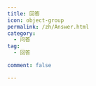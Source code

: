 ```yaml
---
title: 回答
icon: object-group
permalink: /zh/Answer.html
category:
  - 问答
tag:
  - 回答

comment: false

---
```


<VPCard
    title="为什么 unsigned int 的输出是-1呢"
    desc="慷慨解囊为学识，胜过一切闭门造车"
    logo=""
    link="/zh/Q-and-A/answer/question1"
    background="rgba(30, 180, 255, 0.3)"
    />

<VPCard
    title="为什么按步骤操作了之后，运行的时候总是会出现“生成已完成，但出现错误”？"
    desc="慷慨解囊为学识，胜过一切闭门造车"
    logo=""
    link="/zh/Q-and-A/answer/question2"
    background="rgba(30, 170, 255, 0.3)"
    />

<VPCard
    title="为什么我的输出总不对？"
    desc="慷慨解囊为学识，胜过一切闭门造车"
    logo=""
    link="/zh/Q-and-A/answer/question3"
    background="rgba(30, 160, 255, 0.3)"
    />

<VPCard
    title="为什么#include<iostream>找不到"
    desc="慷慨解囊为学识，胜过一切闭门造车"
    logo=""
    link="/zh/Q-and-A/answer/question4"
    background="rgba(30, 150, 255, 0.3)"
    />

<VPCard
    title="程序正确，洛谷提交错误"
    desc="慷慨解囊为学识，胜过一切闭门造车"
    logo=""
    link="/zh/Q-and-A/answer/question5"
    background="rgba(30, 140, 255, 0.3)"
    />

<VPCard
    title="我调试的时候发现一直卡在for循环里"
    desc="慷慨解囊为学识，胜过一切闭门造车"
    logo=""
    link="/zh/Q-and-A/answer/question6"
    background="rgba(30, 130, 255, 0.3)"
    />

<VPCard
    title="为什么代码超时？"
    desc="慷慨解囊为学识，胜过一切闭门造车"
    logo=""
    link="/zh/Q-and-A/answer/question7"
    background="rgba(30, 120, 255, 0.3)"
    />

<VPCard
    title="为什么洛谷打马里奥的printf中用\n\表示换行且继续运行函数不正确。"
    desc="慷慨解囊为学识，胜过一切闭门造车"
    logo=""
    link="/zh/Q-and-A/answer/question8"
    background="rgba(30, 110, 255, 0.3)"
    />

<VPCard
    title="求助大家帮忙写一个效率更高的按位比较代码或者给一个新的解题思路"
    desc="慷慨解囊为学识，胜过一切闭门造车"
    logo=""
    link="/zh/Q-and-A/answer/question9"
    background="rgba(30, 100, 255, 0.3)"
    />

<VPCard
    title="怎么用C语言解决这个问题？"
    desc="慷慨解囊为学识，胜过一切闭门造车"
    logo=""
    link="/zh/Q-and-A/answer/question10"
    background="rgba(30, 90, 255, 0.3)"
    />

<VPCard
    title="为什么我输入正确的密码也显示密码错误？"
    desc="慷慨解囊为学识，胜过一切闭门造车"
    logo=""
    link="/zh/Q-and-A/answer/question11"
    background="rgba(30, 80, 255, 0.3)"
    />

<VPCard
    title="while(1){if(1) break;}return 0;和while(1){if(1) return 0;}有什么区别"
    desc="慷慨解囊为学识，胜过一切闭门造车"
    logo=""
    link="/zh/Q-and-A/answer/question12"
    background="rgba(30, 70, 255, 0.3)"
    />

<VPCard
    title="用dev可以运行但是洛谷上是错的"
    desc="慷慨解囊为学识，胜过一切闭门造车"
    logo=""
    link="/zh/Q-and-A/answer/question13"
    background="rgba(30, 255, 180, 0.3)"
    />

<VPCard
    title="用dev可以运行但是洛谷上是错的"
    desc="慷慨解囊为学识，胜过一切闭门造车"
    logo=""
    link="/zh/Q-and-A/answer/question14"
    background="rgba(30, 255, 170, 0.3)"
    />